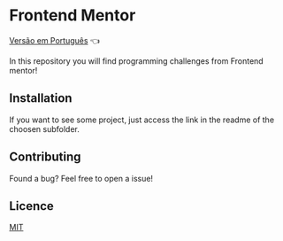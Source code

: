 # Frontend Mentor

<a href="https://github.com/ItaloPussi/frontend-mentor/blob/master/readme.pt.md">Versão em Português</a> 👈

In this repository you will find programming challenges from Frontend mentor!

## Installation

If you want to see some project, just access the link in the readme of the choosen subfolder.

## Contributing

Found a bug? Feel free to open a issue!

## Licence
[MIT](https://choosealicense.com/licenses/mit/)

